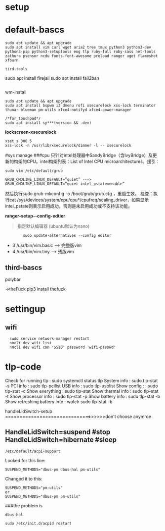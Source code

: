 # setup

default-bascs
==========
```
sudo apt update && apt upgrade
sudo apt install vim curl wget aria2 tree tmux python3 python3-dev python3-pip python3-setuptools eog tlp ruby-full ruby-sass net-tools zathura psensor ncdu fonts-font-awesome preload ranger uget flameshot xfburn

tird-tools
```
sudo apt install firejail
sudo apt install fail2ban
```
```
wm-install
```
sudo apt update && apt upgrade
sudo apt install bspwm i3 dmenu rofi xsecurelock xss-lock terminator thunar blueman pm-utils xfce4-notifyd xfce4-power-manager

/*for_touchpad*/
sudo apt install sy***(version && -dev)

```

 <strong>lockscreen-xsecurelock</strong>
```
xset s 300 5
xss-lock -n /usr/lib/xsecurelock/dimmer -l -- xsecurelock
```
#sys manage
###cpu
只针对intel处理器中SandyBridge（含IvyBridge）及更新的构架的CPU。intel构架列表：List of Intel CPU microarchitectures。援引：
```
sudo vim /etc/default/grub
```
```
GRUB_CMDLINE_LINUX_DEFAULT=”quiet” ---> GRUB_CMDLINE_LINUX_DEFAULT=”quiet intel_pstate=enable”
```
然后执行sudo grub-mkconfig -o /boot/grub/grub.cfg ，重启生效。
检查：执行cat /sys/devices/system/cpu/cpu*/cpufreq/scaling_driver，如果显示intel_pstate则表示启用成功，否则是未启用成功或不支持该功能。


 <strong>ranger-setup--config-edtior</strong>
 >指定默认编辑器
 (ubuntu默认为nano)
```
        sudo update-alternatives --config editor
```
* 3   /usr/bin/vim.basic --> 完整版vim
* 4   /usr/bin/vim.tiny  -->  残版vim
                
        

third-bascs
-------------
polybar

->theFuck
pip3 install thefuck

settingup
========

wifi
------------
```
  sudo service network-manager restart
  nmcli dev wifi list
  nmcli dev wifi con 'SSID' password 'wifi-passwd'
```

tlp-code
=========

Check for running tlp : sudo systemctl status tlp
System info : sudo tlp-stat -s
PCI info : sudo tlp-pcilist
USB info :  sudo tlp-usblist
Show config :  : sudo tlp-stat -c
Show everything : sudo tlp-stat 
Show thermal info : sudo tlp-stat -t
Show processor info : sudo tlp-stat -p
Show battery info : sudo tlp-stat -b
Show refreshing battery info : watch sudo tlp-stat -b

handleLidSwitch-setup
==============================>>>>>>don't choose anymroe

HandleLidSwitch=suspend		#stop
HandleLidSwitch=hibernate		#sleep
--------------------------------
```
/etc/default/acpi-support
```

Looked for this line:

~~~
SUSPEND_METHODS="dbus-pm dbus-hal pm-utils"
~~~

Changed it to this:

~~~
SUSPEND_METHODS="pm-utils"
or
SUSPEND_METHODS="dbus-pm pm-utils"

~~~
###the problem is 
~~~
dbus-hal 
~~~

```
sudo /etc/init.d/acpid restart
```
